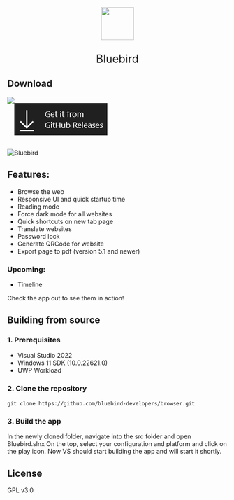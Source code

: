 <div align="center">
  <img src="src/Bluebird/Assets/Square44x44Logo.scale-200.png" height="75" width="75" />
  <p style="font-size:25px;">Bluebird</p>
</div>

## Download
<div style="display:flex;">
  <a href="https://www.microsoft.com/store/productId/9PNXW61T4T0V" target="_blank"><img src="images/msstorebadge.png" /></a>

  <a href="https://bluebird-developers.github.io/releases/bluebird.appinstaller" target="_blank"><img src="images/ghreleasesbadge.png" /></a>
</div>


![Bluebird](images/heroimage.png)

## Features:
- Browse the web
- Responsive UI and quick startup time
- Reading mode
- Force dark mode for all websites
- Quick shortcuts on new tab page
- Translate websites
- Password lock
- Generate QRCode for website
- Export page to pdf (version 5.1 and newer)

### Upcoming:
- Timeline

Check the app out to see them in action! 

## Building from source

### 1. Prerequisites
- Visual Studio 2022
- Windows 11 SDK (10.0.22621.0)
- UWP Workload

### 2. Clone the repository
```batch
git clone https://github.com/bluebird-developers/browser.git
```

### 3. Build the app
In the newly cloned folder, navigate into the src folder and open Bluebird.slnx
On the top, select your configuration and platform and click on the play icon.
Now VS should start building the app and will start it shortly.


## License
GPL v3.0
